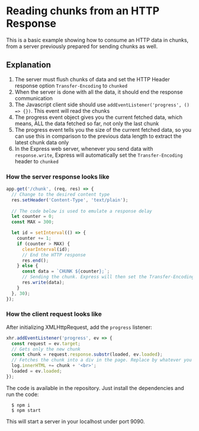 # Reading chunks from an HTTP Response

This is a basic example showing how to consume an HTTP data in chunks, from a server previously prepared for sending chunks as well.

## Explanation

1. The server must flush chunks of data and set the HTTP Header response option ``Transfer-Encoding`` to ``chunked``
1. When the server is done with all the data, it should end the response communication
1. The Javascript client side should use `addEventListener('progress', () => {})`. This event will read the chunks
1. The progress event object gives you the current fetched data, which means, ALL the data fetched so far, not only the last chunk
1. The progress event tells you the size of the current fetched data, so you can use this in comparison to the previous data length to extract the latest chunk data only
1. In the Express web server, whenever you send data with `response.write`, Express will automatically set the ``Transfer-Encoding`` header to ``chunked``

### How the server response looks like

```javascript
app.get('/chunk', (req, res) => {
  // Change to the desired content type
  res.setHeader('Content-Type', 'text/plain');
  
  // The code below is used to emulate a response delay
  let counter = 0;
  const MAX = 300;

  let id = setInterval(() => {
    counter += 1;
    if (counter > MAX) {
      clearInterval(id);
      // End the HTTP response
      res.end();
    } else {
      const data = `CHUNK ${counter};`;
      // Sending the chunk. Express will then set the Transfer-Encoding for you
      res.write(data);
    }
  }, 30);
});
```

### How the client request looks like

After initializing XMLHttpRequest, add the `progress` listener:

```javascript
xhr.addEventListener('progress', ev => {
  const request = ev.target;
  // Gets only the new chunk
  const chunk = request.response.substr(loaded, ev.loaded);
  // Fetches the chunk into a div in the page. Replace by whatever you wanna do
  log.innerHTML += chunk + '<br>';
  loaded = ev.loaded;
});
```

The code is available in the repository. Just install the dependencies and run the code:

      $ npm i
      $ npm start

This will start a server in your localhost under port 9090.
